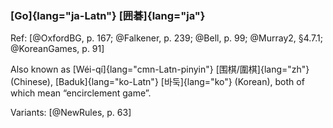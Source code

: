 ### [Go]{lang="ja-Latn"} [囲碁]{lang="ja"}

Ref: [@OxfordBG, p. 167; @Falkener, p. 239; @Bell, p. 99; @Murray2, §4.7.1;
@KoreanGames, p. 91]

Also known as [Wéi-qí]{lang="cmn-Latn-pinyin"} [围棋/圍棋]{lang="zh"} (Chinese),
[Baduk]{lang="ko-Latn"} [바둑]{lang="ko"} (Korean), both of which mean
“encirclement game”.

Variants: [@NewRules, p. 63]
